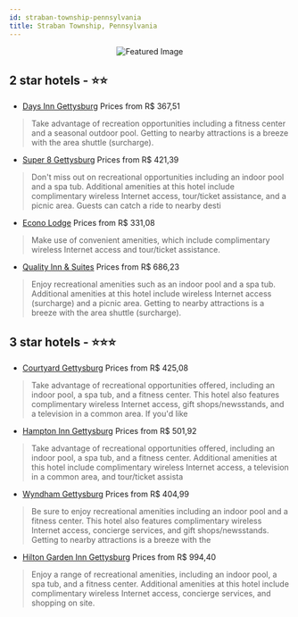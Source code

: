 ```yaml
---
id: straban-township-pennsylvania
title: Straban Township, Pennsylvania
---
```


<center><img src="https://i.travelapi.com/hotels/2000000/1350000/1348600/1348592/60d203d2_z.jpg" alt="Featured Image" /></center>


##  2 star hotels - ⭐️⭐️

-    [Days Inn Gettysburg](https://us.hurb.com/hotels/straban-township/days-inn-gettysburg-JNP-JP148184?cmp=18055) Prices from R$ 367,51
   > Take advantage of recreation opportunities including a fitness center and a seasonal outdoor pool. Getting to nearby attractions is a breeze with the area shuttle (surcharge).
-    [Super 8 Gettysburg](https://us.hurb.com/hotels/straban-township/super-8-gettysburg-JNP-JP146613?cmp=18055) Prices from R$ 421,39
   > Don't miss out on recreational opportunities including an indoor pool and a spa tub. Additional amenities at this hotel include complimentary wireless Internet access, tour/ticket assistance, and a picnic area. Guests can catch a ride to nearby desti
-    [Econo Lodge](https://us.hurb.com/hotels/straban-township/econo-lodge-JNP-JP185924?cmp=18055) Prices from R$ 331,08
   > Make use of convenient amenities, which include complimentary wireless Internet access and tour/ticket assistance.
-    [Quality Inn & Suites](https://us.hurb.com/hotels/straban-township/quality-inn-suites-JNP-JP150182?cmp=18055) Prices from R$ 686,23
   > Enjoy recreational amenities such as an indoor pool and a spa tub. Additional amenities at this hotel include wireless Internet access (surcharge) and a picnic area. Getting to nearby attractions is a breeze with the area shuttle (surcharge).

##  3 star hotels - ⭐️⭐️⭐️

-    [Courtyard Gettysburg](https://us.hurb.com/hotels/straban-township/courtyard-gettysburg-JNP-JP185827?cmp=18055) Prices from R$ 425,08
   > Take advantage of recreational opportunities offered, including an indoor pool, a spa tub, and a fitness center. This hotel also features complimentary wireless Internet access, gift shops/newsstands, and a television in a common area. If you'd like 
-    [Hampton Inn Gettysburg](https://us.hurb.com/hotels/straban-township/hampton-inn-gettysburg-JNP-JP147256?cmp=18055) Prices from R$ 501,92
   > Take advantage of recreational opportunities offered, including an indoor pool, a spa tub, and a fitness center. Additional amenities at this hotel include complimentary wireless Internet access, a television in a common area, and tour/ticket assista
-    [Wyndham Gettysburg](https://us.hurb.com/hotels/straban-township/wyndham-gettysburg-JNP-JP204344?cmp=18055) Prices from R$ 404,99
   > Be sure to enjoy recreational amenities including an indoor pool and a fitness center. This hotel also features complimentary wireless Internet access, concierge services, and gift shops/newsstands. Getting to nearby attractions is a breeze with the 
-    [Hilton Garden Inn Gettysburg](https://us.hurb.com/hotels/straban-township/hilton-garden-inn-gettysburg-JNP-JP147347?cmp=18055) Prices from R$ 994,40
   > Enjoy a range of recreational amenities, including an indoor pool, a spa tub, and a fitness center. Additional amenities at this hotel include complimentary wireless Internet access, concierge services, and shopping on site.
